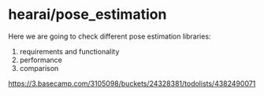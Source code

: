 # hearai/pose_estimation
Here we are going to check different pose estimation libraries:
1. requirements and functionality
2. performance
3. comparison

https://3.basecamp.com/3105098/buckets/24328381/todolists/4382490071
